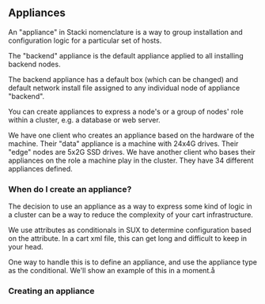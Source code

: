 ## Appliances

An "appliance" in Stacki nomenclature is a way to group installation and configuration logic for a particular set of hosts.

The "backend" appliance is the default appliance applied to all installing backend nodes.

The backend appliance has a default box (which can be changed) and default network install file assigned to any individual node of appliance "backend".

You can create appliances to express a node's or a group of nodes' role within a cluster, e.g. a database or web server.

We have one client who creates an appliance based on the hardware of the machine. Their "data" appliance is a machine with 24x4G drives. Their "edge" nodes are 5x2G SSD drives. We have another client who bases their appliances on the role a machine play in the cluster. They have 34 different appliances defined.

### When do I create an appliance?

The decision to use an appliance as a way to express some kind of logic in a cluster can be a way to reduce the complexity of your cart infrastructure.

We use attributes as conditionals in SUX to determine configuration based on the attribute. In a cart xml file, this can get long and difficult to keep in your head.

One way to handle this is to define an appliance, and use the appliance type as the conditional. We'll show an example of this in a moment.å

### Creating an appliance

